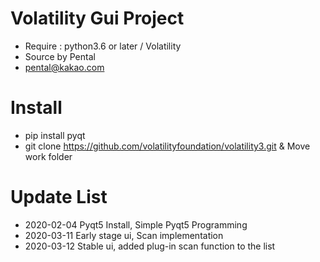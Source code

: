 # Volatility Gui Project
* Require : python3.6 or later / Volatility
* Source by Pental
* pental@kakao.com

# Install
* pip install pyqt
* git clone https://github.com/volatilityfoundation/volatility3.git & Move work folder

# Update List
* 2020-02-04 Pyqt5 Install, Simple Pyqt5 Programming
* 2020-03-11 Early stage ui, Scan implementation
* 2020-03-12 Stable ui, added plug-in scan function to the list